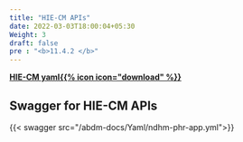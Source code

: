 ```yaml
---
title: "HIE-CM APIs"
date: 2022-03-03T18:00:04+05:30
Weight: 3
draft: false
pre : "<b>11.4.2 </b>"
---
```


**[HIE-CM yaml{{% icon icon="download" %}}](../ndhm-phr-app.yml "download")**

## Swagger for HIE-CM APIs 

{{< swagger src="/abdm-docs/Yaml/ndhm-phr-app.yml">}}